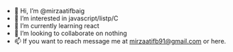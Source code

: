 - 👋 Hi, I’m @mirzaatifbaig
- 👀 I’m interested in javascript/listp/C
- 🌱 I’m currently learning react
- 💞️ I’m looking to collaborate on nothing
- 📫 If you want to reach message me at mirzaatifb91@gmail.com or here.
